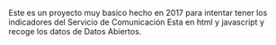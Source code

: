 Este es un proyecto muy basico hecho en 2017 para intentar tener los indicadores del Servicio de Comunicación
Esta en html y javascript y recoge los datos de Datos Abiertos. 
